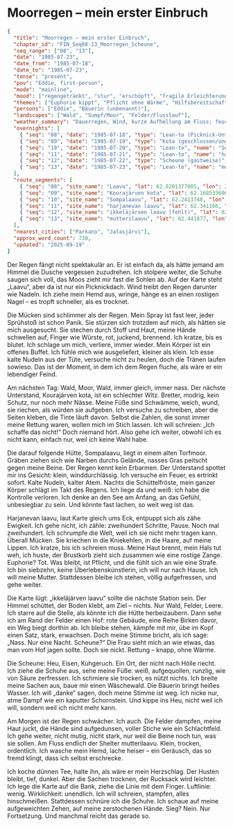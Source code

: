 # Moorregen – mein erster Einbruch

```json
{
  "title": "Moorregen – mein erster Einbruch",
  "chapter_id": "FIN_Seq08-13_Moorregen_Scheune",
  "seq_range": ["08", "13"],
  "date": "1985-07-23",
  "date_from": "1985-07-18",
  "date_to": "1985-07-23",
  "tense": "present",
  "pov": "Eddie, first-person",
  "mode": "mainline",
  "mood": ["regengetränkt", "stur", "erschöpft", "fragile Erleichterung"],
  "themes": ["Euphorie kippt", "Pflicht ohne Wärme", "Hilfsbereitschaft Fremder", "Moor als Prüfung"],
  "persons": ["Eddie", "Bäuerin (unbenannt)"],
  "landscapes": ["Wald", "Sumpf/Moor", "Felder/Flusslauf"],
  "weather_summary": "Dauerregen, Wind, kurze Aufhellung am Fluss; feucht-kalt.",
  "overnights": [
    { "seq": "08", "date": "1985-07-18", "type": "Lean-to (Picknick-Unterstand)", "name": "Laavu", "near": "Parkano (Pirkanmaa)" },
    { "seq": "09", "date": "1985-07-19", "type": "Kota (geschlossen/ungenügend)", "name": "Kourajärven kota", "near": "Parkano/Satakunta" },
    { "seq": "10", "date": "1985-07-20", "type": "Lean-to", "name": "Sompalaavu", "near": "ehem. Torfabbaugebiet, Pirkanmaa" },
    { "seq": "11", "date": "1985-07-21", "type": "Lean-to", "name": "harjanevan laavu", "near": "Jalasjärvi (Etelä-Pohjanmaa)" },
    { "seq": "12", "date": "1985-07-22", "type": "Scheune (gastweise)", "name": "ikkeläjärven laavu (nicht vorhanden) → Bauernhofscheune", "near": "Jalasjärvi (Etelä-Pohjanmaa)" },
    { "seq": "13", "date": "1985-07-23", "type": "Lean-to", "name": "mutterilaavu", "near": "Flusslauf bei Jalasjärvi (Etelä-Pohjanmaa)" }
  ],
  "route_segments": [
    { "seq": "08", "site_name": "Laavu", "lat": 62.0201377085, "lon": 23.0195876993, "province": "Pirkanmaa", "landscape": "Wald" },
    { "seq": "09", "site_name": "Kourajärven kota", "lat": 62.1685336962, "lon": 22.8426289234, "province": "Satakunta", "landscape": "Sumpf/Wald" },
    { "seq": "10", "site_name": "Sompalaavu", "lat": 62.2413748, "lon": 22.8599064, "province": "Pirkanmaa", "landscape": "Sumpf/Moor" },
    { "seq": "11", "site_name": "harjanevan laavu", "lat": 62.341166, "lon": 22.586337, "province": "Etelä-Pohjanmaa", "landscape": "Sumpf/Moor" },
    { "seq": "12", "site_name": "ikkeläjärven laavu (fehlt)", "lat": 62.404807, "lon": 22.501767, "province": "Etelä-Pohjanmaa", "landscape": "Felder" },
    { "seq": "13", "site_name": "mutterilaavu", "lat": 62.441877, "lon": 22.310695, "province": "Etelä-Pohjanmaa", "landscape": "Felder" }
  ],
  "nearest_cities": ["Parkano", "Jalasjärvi"],
  "approx_word_count": 730,
  "updated": "2025-09-19"
}
```
Der Regen fängt nicht spektakulär an. Er ist einfach da, als hätte jemand am Himmel die Dusche vergessen zuzudrehen. Ich stolpere weiter, die Schuhe saugen sich voll, das Moos zieht mir fast die Sohlen ab. Auf der Karte steht „Laavu“, aber da ist nur ein Picknickdach. Wind treibt den Regen darunter wie Nadeln. Ich ziehe mein Hemd aus, wringe, hänge es an einen rostigen Nagel – es tropft schneller, als es trocknet.

Die Mücken sind schlimmer als der Regen. Mein Spray ist fast leer, jeder Sprühstoß ist schon Panik. Sie stürzen sich trotzdem auf mich, als hätten sie mich ausgesucht. Sie stechen durch Stoff und Haut, meine Hände schwellen auf, Finger wie Würste, rot, juckend, brennend. Ich kratze, bis es blutet. Ich schlage um mich, verliere, immer wieder. Mein Körper ist ein offenes Buffet. Ich fühle mich wie ausgeliefert, kleiner als klein. Ich esse kalte Nudeln aus der Tüte, versuche nicht zu heulen, doch die Tränen laufen sowieso. Das ist der Moment, in dem ich dem Regen fluche, als wäre er ein lebendiger Feind.

Am nächsten Tag: Wald, Moor, Wald, immer gleich, immer nass. Der nächste Unterstand, Kourajärven kota, ist ein schlechter Witz. Bretter, modrig, kein Schutz, nur noch mehr Nässe. Meine Füße sind Schwämme, weich, wund, sie riechen, als würden sie aufgeben. Ich versuche zu schreiben, aber die Seiten kleben, die Tinte läuft davon. Selbst die Zahlen, die sonst immer meine Rettung waren, wollen mich im Stich lassen. Ich will schreien: „Ich schaffe das nicht!“ Doch niemand hört. Also gehe ich weiter, obwohl ich es nicht kann, einfach nur, weil ich keine Wahl habe.

Die darauf folgende Hütte, Sompalaavu, liegt in einem alten Torfmoor. Gräben ziehen sich wie Narben durchs Gelände, nasses Gras peitscht gegen meine Beine. Der Regen kennt kein Erbarmen. Der Unterstand spottet mir ins Gesicht: klein, winddurchlässig. Ich versuche ein Feuer, es ertrinkt sofort. Kalte Nudeln, kalter Atem. Nachts die Schüttelfröste, mein ganzer Körper schlägt im Takt des Regens. Ich liege da und weiß: ich habe die Kontrolle verloren. Ich denke an den See am Anfang, an das Gefühl, unbesiegbar zu sein. Und könnte fast lachen, so weit weg ist das.

Harjanevan laavu, laut Karte gleich ums Eck, entpuppt sich als zähe Ewigkeit. Ich gehe nicht, ich zähle: zweihundert Schritte, Pause. Noch mal zweihundert. Ich schrumpfe die Welt, weil ich sie nicht mehr tragen kann. Überall Mücken. Sie kriechen in die Kniekehlen, in die Haare, auf meine Lippen. Ich kratze, bis ich schreien muss. Meine Haut brennt, mein Hals tut weh, ich huste, der Brustkorb zieht sich zusammen wie eine rostige Zange. Euphorie? Tot. Was bleibt, ist Pflicht, und die fühlt sich an wie eine Strafe. Ich bin siebzehn, keine Überlebenskünstlerin, ich will nur nach Hause. Ich will meine Mutter. Stattdessen bleibe ich stehen, völlig aufgefressen, und gehe weiter.

Die Karte lügt: „ikkeläjärven laavu“ sollte die nächste Station sein. Der Himmel schüttet, der Boden klebt, am Ziel – nichts. Nur Wald, Felder, Leere. Ich starre auf die Stelle, als könnte ich die Hütte herbeizaubern. Dann sehe ich am Rand der Felder einen Hof: rote Gebäude, eine Reihe Birken davor, ein Weg biegt dorthin ab. Ich bleibe stehen, kämpfe mit mir, übe im Kopf einen Satz, stark, erwachsen. Doch meine Stimme bricht, als ich sage: „Nass. Nur eine Nacht. Scheune?“ Die Frau sieht mich an wie etwas, das man vom Hof jagen sollte. Doch sie nickt. Rettung – knapp, ohne Wärme.

Die Scheune: Heu, Eisen, Kuhgeruch. Ein Ort, der nicht nach Hölle riecht. Ich ziehe die Schuhe aus, sehe meine Füße: weiß, aufgequollen, runzlig, wie von Säure zerfressen. Ich schmiere sie trocken, es nützt nichts. Ich breite meine Sachen aus, baue mir einen Wäschewald. Die Bäuerin bringt heißes Wasser. Ich will „danke“ sagen, doch meine Stimme ist weg. Ich nicke nur, atme Dampf wie ein kaputter Schornstein. Und kippe ins Heu, nicht weil ich will, sondern weil ich nicht mehr kann.

Am Morgen ist der Regen schwächer. Ich auch. Die Felder dampfen, meine Haut juckt, die Hände sind aufgedunsen, voller Stiche wie ein Schlachtfeld. Ich gehe weiter, nicht mutig, nicht stark, nur weil die Beine noch tun, was sie sollen. Am Fluss endlich der Shelter mutterilaavu. Klein, trocken, ordentlich. Ich wasche mein Hemd, lache heiser – ein Geräusch, das so fremd klingt, dass ich selbst erschrecke.

Ich koche dünnen Tee, halte ihn, als wäre er mein Herzschlag. Der Husten bleibt, tief, dunkel. Aber die Sachen trocknen, der Rucksack wird leichter. Ich lege die Karte auf die Bank, ziehe die Linie mit dem Finger. Luftlinie: wenig. Wirklichkeit: unendlich. Ich will schreien, stampfen, alles hinschmeißen. Stattdessen schnüre ich die Schuhe. Ich schaue auf meine aufgeweichten Zehen, auf meine zerstochenen Hände. Sieg? Nein. Nur Fortsetzung. Und manchmal reicht das gerade so.